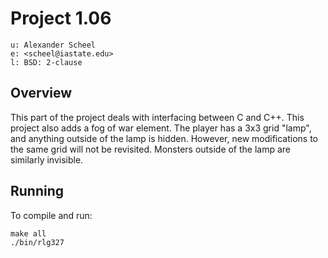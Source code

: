 # Project 1.06

    u: Alexander Scheel
    e: <scheel@iastate.edu>
    l: BSD: 2-clause

## Overview
This part of the project deals with interfacing between C and C++. This
project also adds a fog of war element. The player has a 3x3 grid "lamp",
and anything outside of the lamp is hidden. However, new modifications
to the same grid will not be revisited. Monsters outside of the lamp are
similarly invisible. 

## Running
To compile and run:  

    make all
    ./bin/rlg327
